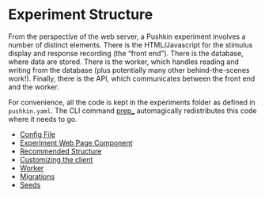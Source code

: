 # Experiment Structure

From the perspective of the web server, a Pushkin experiment involves a number of distinct elements. There is the HTML/Javascript for the stimulus display and response recording \(the “front end”\). There is the database, where data are stored. There is the worker, which handles reading and writing from the database \(plus potentially many other behind-the-scenes work!\). Finally, there is the API, which communicates between the front end and the worker.

For convenience, all the code is kept in the experiments folder as defined in `pushkin.yaml`. The CLI command [prep\_](https://pushkin-social-science-at-scale.readthedocs.io/en/latest/experiments/experiment_structure.html#id2) automagically redistributes this code where it needs to go.

* [Config File](experiment-config-files.md)
* [Experiment Web Page Component](experiment-web-page-component.md)
* [Recommended Structure](experiment-web-page-component.md#recommended-structure)
* [Customizing the client](experiment-web-page-component.md#customizing-the-client)
* [Worker](worker-component-migration-and-seed.md#experiment-worker-component)
* [Migrations](worker-component-migration-and-seed.md#experiment-migrations)
* [Seeds](worker-component-migration-and-seed.md#experiment-seeds)



